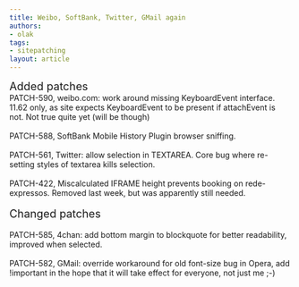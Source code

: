 ```yaml
---
title: Weibo, SoftBank, Twitter, GMail again
authors:
- olak
tags:
- sitepatching
layout: article
---
```

<span style="font-size: 140%">Added patches</span><br/>PATCH-590, weibo.com: work around missing KeyboardEvent interface. 11.62 only, as site expects KeyboardEvent to be present if attachEvent is not. Not true quite yet (will be though)<br/><br/>PATCH-588, SoftBank Mobile History Plugin browser sniffing.<br/><br/>PATCH-561, Twitter: allow selection in TEXTAREA. Core bug where re-setting styles of textarea kills selection.<br/><br/>PATCH-422, Miscalculated IFRAME height prevents booking on rede-expressos. Removed last week, but was apparently still needed.<br/> <br/><span style="font-size: 140%">Changed patches</span><br/><br/>PATCH-585, 4chan: add bottom margin to blockquote for better readability, improved when selected.<br/><br/>PATCH-582, GMail: override workaround for old font-size bug in Opera, add !important in the hope that it will take effect for everyone, not just me ;-)
